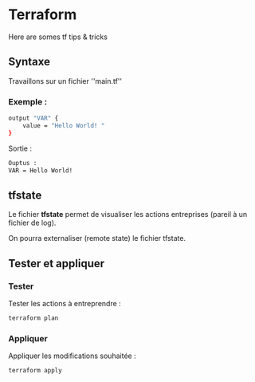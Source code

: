 # Terraform

Here are somes tf tips & tricks

## Syntaxe

Travaillons sur un fichier ''main.tf''

### Exemple :

```BASH
output "VAR" {
    value = "Hello World! "
}
```

Sortie :

```BASH
Ouptus : 
VAR = Hello World!
```

## tfstate

Le fichier **tfstate** permet de visualiser les actions entreprises (pareil à un fichier de log).

On pourra externaliser (remote state) le fichier tfstate.

## Tester et appliquer

### Tester

Tester les actions à entreprendre :

```BASH
terraform plan
```

### Appliquer

Appliquer les modifications souhaitée :

```BASH
terraform apply
```